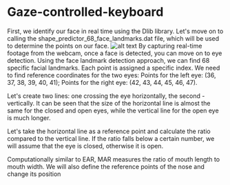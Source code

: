 # Gaze-controlled-keyboard

First, we identify our face in real time using the Dlib library.
Let's move on to calling the shape_predictor_68_face_landmarks.dat file, which will be used to determine the points on our face.
![alt text](https://ibug.doc.ic.ac.uk/media/uploads/images/annotpics/figure_68_markup.jpg)
By capturing real-time footage from the webcam, once a face is detected, you can move on to eye detection.
Using the face landmark detection approach, we can find 68 specific facial landmarks.
Each point is assigned a specific index. We need to find reference coordinates for the two eyes:
Points for the left eye: (36, 37, 38, 39, 40, 41);
Points for the right eye: (42, 43, 44, 45, 46, 47).

Let's create two lines:
one crossing the eye horizontally, the second - vertically.
It can be seen that the size of the horizontal line is almost the same for the closed and open eyes, while the vertical line for the open eye is much longer.

Let's take the horizontal line as a reference point and calculate the ratio compared to the vertical line.
If the ratio falls below a certain number, we will assume that the eye is closed, otherwise it is open.


Computationally similar to EAR, MAR measures the ratio of mouth length to mouth width.
We will also define the reference points of the nose and change its position
